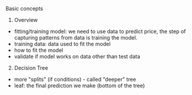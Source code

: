 
Basic concepts
1. Overview
- fitting/training model: we need to use data to predict price, the step of capturing patterns
    from data is training the model.
- training data: data used to fit the model
- how to fit the model
- validate if model works on data other than test data 

2. Decision Tree
- more "splits" (if conditions) - called "deeper" tree
- leaf: the final prediction we make (bottom of the tree)
